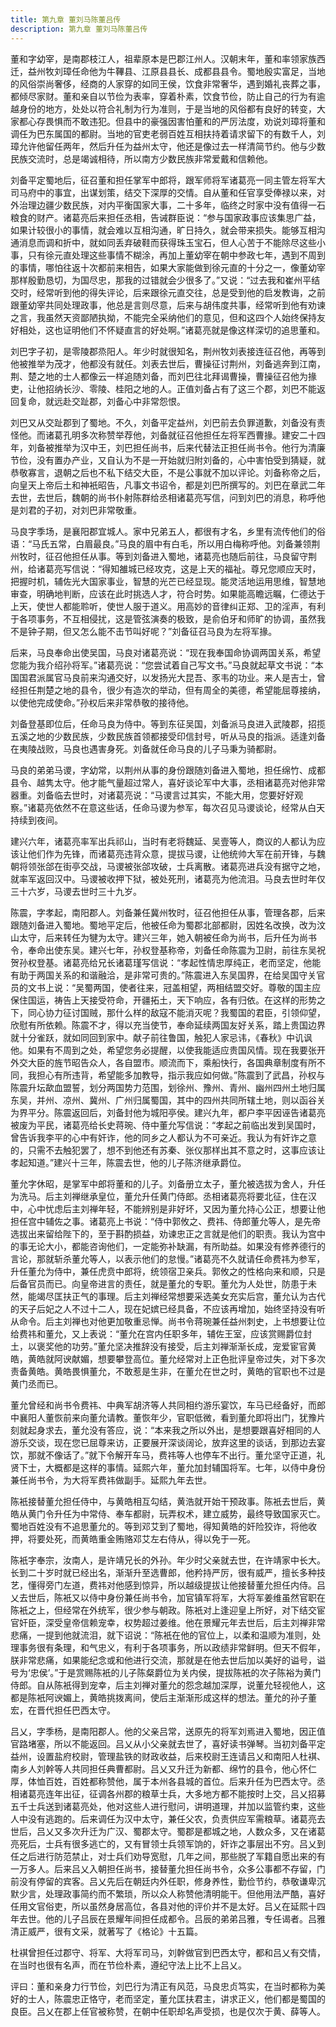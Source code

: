 ```yaml
---
title: 第九章 董刘马陈董吕传
description: 第九章 董刘马陈董吕传
---
```


董和字幼宰，是南郡枝江人，祖辈原本是巴郡江州人。汉朝末年，董和率领家族西迁，益州牧刘璋任命他为牛鞸县、江原县县长、成都县县令。蜀地殷实富足，当地的风俗崇尚奢侈，经商的人家穿的如同王侯，饮食非常奢华，遇到婚礼丧葬之事，都倾尽家财。董和亲自以节俭为表率，穿着朴素，饮食节俭，防止自己的行为有逾越身份的地方，处处以符合礼制为行为准则，于是当地的风俗都有良好的转变，大家都心存畏惧而不敢违犯。但县中的豪强因害怕董和的严厉法度，劝说刘璋将董和调任为巴东属国的都尉。当地的官吏老弱百姓互相扶持着请求留下的有数千人，刘璋允许他留任两年，然后升任为益州太守，他还是像过去一样清简节约。他与少数民族交流时，总是竭诚相待，所以南方少数民族非常爱戴和信赖他。

刘备平定蜀地后，征召董和担任掌军中郎将，跟军师将军诸葛亮一同主管左将军大司马府中的事宜，出谋划策，结交下深厚的交情。自从董和任官享受俸禄以来，对外治理边疆少数民族，对内平衡国家大事，二十多年，临终之时家中没有值得一石粮食的财产。诸葛亮后来担任丞相，告诫群臣说：“参与国家政事应该集思广益，如果计较很小的事情，就会难以互相沟通，旷日持久，就会带来损失。能够互相沟通消息而调和折中，就如同丢弃破鞋而获得珠玉宝石，但人心苦于不能除尽这些小事，只有徐元直处理这些事情不糊涂，再加上董幼宰在朝中参政七年，遇到不周到的事情，哪怕往返十次都前来相告，如果大家能做到徐元直的十分之一，像董幼宰那样殷勤恳切，为国尽忠，那我的过错就会少很多了。”又说：“过去我和崔州平结交时，经常听到他的得失评论，后来跟徐元直交往，总是受到他的启发教诲，之前跟董幼宰共同处理政事，他总是言则尽意，后来与胡伟度共事，经常听到他有劝谏之言，我虽然天资鄙陋执拗，不能完全采纳他们的意见，但和这四个人始终保持友好相处，这也证明他们不怀疑直言的好处啊。”诸葛亮就是像这样深切的追思董和。

刘巴字子初，是零陵郡烝阳人。年少时就很知名，荆州牧刘表接连征召他，再等到他被推举为茂才，他都没有就任。刘表去世后，曹操征讨荆州，刘备逃奔到江南，荆、楚之地的士人都像云一样追随刘备，而刘巴往北拜谒曹操，曹操征召他为掾吏，让他招纳长沙、零陵、桂阳之地的人。正值刘备占有了这三个郡，刘巴不能返回复命，就远赴交趾郡，刘备心中非常怨恨。

刘巴又从交趾郡到了蜀地。不久，刘备平定益州，刘巴前去负罪道歉，刘备没有责怪他。而诸葛孔明多次称赞举荐他，刘备就征召他担任左将军西曹掾。建安二十四年，刘备被推举为汉中王，刘巴担任尚书，后来代替法正担任尚书令。他行为清廉节俭，没有置办产业，又自认为不是一开始就归附刘备的，心中害怕受到猜疑，就恭敬寡言，退朝之后也不私下结交大臣，不是公事就不加以评论。刘备称帝之后，向皇天上帝后土和神衹昭告，凡事文书诏令，都是刘巴所撰写的。刘巴在章武二年去世，去世后，魏朝的尚书仆射陈群给丞相诸葛亮写信，问到刘巴的消息，称呼他是刘君的子初，对刘巴非常敬重。

马良字季场，是襄阳郡宜城人。家中兄弟五人，都很有才名，乡里有流传他们的俗语：“马氏五常，白眉最良。”马良的眉中有白毛，所以用白梅称呼他。刘备兼领荆州牧时，征召他担任从事。等到刘备进入蜀地，诸葛亮也随后前往，马良留守荆州，给诸葛亮写信说：“得知雒城已经攻克，这是上天的福祉。尊兄您顺应天时，把握时机，辅佐光大国家事业，智慧的光芒已经显现。能灵活地运用思维，智慧地审查，明确地判断，应该在此时挑选人才，符合时势。如果能高瞻远瞩，仁德达于上天，使世人都能聆听，使世人服于道义。用高妙的音律纠正郑、卫的淫声，有利于各项事务，不互相侵扰，这是管弦演奏的极致，是俞伯牙和师旷的协调，虽然我不是钟子期，但又怎么能不击节叫好呢？”刘备征召马良为左将军掾。

后来，马良奉命出使吴国，马良对诸葛亮说：“现在我奉国命协调两国关系，希望您能为我介绍孙将军。”诸葛亮说：“您尝试着自己写文书。”马良就起草文书说：“本国国君派属官马良前来沟通交好，以发扬光大昆吾、豕韦的功业。来人是吉士，曾经担任荆楚之地的县令，很少有造次的举动，但有周全的美德，希望能屈尊接纳，以使他完成使命。”孙权后来非常恭敬的接待他。

刘备登基即位后，任命马良为侍中。等到东征吴国，刘备派马良进入武陵郡，招揽五溪之地的少数民族，少数民族首领都接受印信封号，听从马良的指派。适逢刘备在夷陵战败，马良也遇害身死。刘备就任命马良的儿子马秉为骑都尉。

马良的弟弟马谡，字幼常，以荆州从事的身份跟随刘备进入蜀地，担任绵竹、成都县令、越隽太守。他才能气量超过常人，喜好谈论军中大事，丞相诸葛亮对他非常器重。刘备临去世时，对诸葛亮说：“马谡言过其实，不能大用，您要好好观察。”诸葛亮依然不在意这些话，任命马谡为参军，每次召见马谡谈论，经常从白天持续到夜间。

建兴六年，诸葛亮率军出兵祁山，当时有老将魏延、吴壹等人，商议的人都认为应该让他们作为先锋，而诸葛亮违背众意，提拔马谡，让他统帅大军在前开锋，与魏朝将领张郃在街亭交战，马谡被张郃攻破，士兵离散。诸葛亮进兵没有据守之地，就率军返回汉中。马谡被收押下狱，被处死刑，诸葛亮为他流泪。马良去世时年仅三十六岁，马谡去世时三十九岁。

陈震，字孝起，南阳郡人。刘备兼任冀州牧时，征召他担任从事，管理各郡，后来跟随刘备进入蜀地。蜀地平定后，他被任命为蜀郡北部都尉，因姓名改换，改为汶山太守，后来转任为犍为太守。建兴三年，她入朝被任命为尚书，后升任为尚书令，奉命出使东吴。建兴七年，孙权登基称帝，刘备任命陈震为卫尉，前往东吴祝贺孙权登基。诸葛亮给兄长诸葛瑾写信说：“孝起性情忠厚纯正，老而坚定，他能有助于两国关系的和谐融洽，是非常可贵的。”陈震进入东吴国界，在给吴国守关官员的文书上说：“吴蜀两国，使者往来，冠盖相望，两相结盟交好。尊敬的国主应保住国运，祷告上天接受符命，开疆拓土，天下响应，各有归依。在这样的形势之下，同心协力征讨国贼，那什么样的敌寇不能消灭呢？我蜀国的君臣，引领仰望，欣慰有所依赖。陈震不才，得以充当使节，奉命延续两国友好关系，踏上贵国边界就十分雀跃，就如同回到家中。献子前往鲁国，触犯人家忌讳，《春秋》中讥讽他。如果有不周到之处，希望您务必提醒，以使我能适应贵国风情。现在我要张开外交大臣的旌节昭告众人，各自盟市。顺流而下，乘船快行，各国典章制度有所不同，我担心有所违背，希望能多加教导，指示我应如何做。”陈震到了武昌，孙权与陈震升坛歃血盟誓，划分两国势力范围，划徐州、豫州、青州、幽州四州土地归属东吴，并州、凉州、冀州、广州归属蜀国，其中的四州共同所辖土地，则以函谷关为界平分。陈震返回后，刘备封他为城阳亭侯。建兴九年，都户李平因诬告诸葛亮被废为平民，诸葛亮给长史蒋琬、侍中董允写信说：“孝起之前临出发到吴国时，曾告诉我李平的心中有奸诈，他的同乡之人都认为不可亲近。我认为有奸诈之意的，只需不去触犯罢了，想不到他还有苏秦、张仪那样出其不意之时，这事应该让孝起知道。”建兴十三年，陈震去世，他的儿子陈济继承爵位。

董允字休昭，是掌军中郎将董和的儿子。刘备册立太子，董允被选拔为舍人，升任为洗马。后主刘禅继承皇位，董允升任黄门侍郎。丞相诸葛亮将要北征，住在汉中，心中忧虑后主刘禅年轻，不能辨别是非好坏，又因为董允持心公正，想要让他担任宫中辅佐之事。诸葛亮上书说：“侍中郭攸之、费祎、侍郎董允等人，是先帝选拔出来留给陛下的，至于斟酌损益，劝谏忠正之言就是他们的职责。我认为宫中的事无论大小，都能咨询他们，一定能弥补缺漏，有所助益。如果没有修养德行的言论，那就斩杀董允等人，以表示他们的怠慢。”诸葛亮不久就请任命费祎为参军，升任董允为侍中，兼任虎贲中郎将，统领宿卫亲兵。郭攸之的性格向来和顺，只是后备官员而已。向皇帝进言的责任，就是董允的专职。董允为人处世，防患于未然，能竭尽匡扶正气的事理。后主刘禅经常想要采选美女充实后宫，董允认为古代的天子后妃之人不过十二人，现在妃嫔已经具备，不应该再增加，始终坚持没有听从命令。后主刘禅也对他更加敬重忌惮。尚书令蒋琬兼任益州刺史，上书想要让位给费祎和董允，又上表说：“董允在宫内任职多年，辅佐王室，应该赏赐爵位封土，以褒奖他的功劳。”董允坚决推辞没有接受，后主刘禅渐渐长成，宠爱宦官黄皓，黄皓就阿谀献媚，想要攀登高位。董允经常对上正色批评皇帝过失，对下多次责备黄皓。黄皓畏惧董允，不敢惹是生非，在董允在世之时，黄皓的官职也不过是黄门丞而已。

董允曾经和尚书令费祎、中典军胡济等人共同相约游乐宴饮，车马已经备好，而郎中襄阳人董恢前来向董允请教。董恢年少，官职低微，看到董允即将出门，犹豫片刻就起身求去，董允没有答应，说：“本来我之所以外出，是想要跟喜好相同的人游乐交谈，现在您已屈尊来访，正要展开深谈阔论，放弃这里的谈话，到那边去宴饮，那就不像话了。”就下令解开车马，费祎等人也停车不出行。董允坚守正道，礼贤下士，大概都是这样的事情。延熙六年，董允加封辅国将军。七年，以侍中身份兼任尚书令，为大将军费祎做副手。延熙九年去世。

陈衹接替董允担任侍中，与黄皓相互勾结，黄浩就开始干预政事。陈衹去世后，黄皓从黄门令升任为中常侍、奉车都尉，玩弄权术，建立威势，最终导致国家灭亡。蜀地百姓没有不追思董允的。等到邓艾到了蜀地，得知黄皓的奸险狡诈，将他收押，将要处死，而黄皓重金贿赂邓艾左右侍从，得以免于一死。

陈衹字奉宗，汝南人，是许靖兄长的外孙。年少时父亲就去世，在许靖家中长大。长到二十岁时就已经出名，渐渐升至选曹郎，他矜持严厉，很有威严，擅长多种技艺，懂得旁门左道，费祎对他感到惊异，所以越级提拔让他接替董允担任内侍。吕乂去世后，陈衹又以侍中身份兼任尚书令，加官镇军将军，大将军姜维虽然官职在陈衹之上，但经常在外统军，很少参与朝政。陈衹对上逢迎皇上所好，对下结交宦官奸臣，深受皇帝信赖宠幸，权势超过姜维。他在景耀元年去世后，后主刘禅非常悲痛，一提到他就流泪，就下诏说：“陈衹在他的官位上，以柔和温顺为准则，处理事务很有条理，和气忠义，有利于各项事务，所以政绩非常鲜明。但天不假年，朕非常悲痛，如果能纪念或和他进行交流，那就是在他去世后加以美好的谥号，谥号为‘忠侯’。”于是赏赐陈衹的儿子陈粲爵位为关内侯，提拔陈衹的次子陈裕为黄门侍郎。自从陈衹得到宠幸，后主刘禅对董允的怨念越加深厚，说董允轻视他人，这都是陈衹阿谀媚上，黄皓挑拨离间，使后主渐渐形成这样的想法。董允的孙子董宏，在晋代担任巴西太守。

吕乂，字季杨，是南阳郡人。他的父亲吕常，送原先的将军刘焉进入蜀地，因正值官路堵塞，所以不能返回。吕乂从小父亲就去世了，喜好读书弹琴。当初刘备平定益州，设置盐府校尉，管理盐铁的财政收益，后来校尉王连请吕乂和南阳人杜褀、南乡人刘幹等人共同担任典曹都尉。吕乂又升迁为新都、绵竹的县令，他心怀仁厚，体恤百姓，百姓都称赞他，属于本州各县城的首位。后来升任为巴西太守。丞相诸葛亮连年出征，征调各州郡的粮草士兵，大多地方都不能按时上交，吕乂招募五千士兵送到诸葛亮处，他对这些人进行慰问，讲明道理，并加以监管约束，这些人中没有逃跑的。后来调任为汉中太守，兼任父农，负责供应军需粮草。诸葛亮去世后，吕乂又多次升迁为广汉、蜀郡太守。蜀郡是都城之地，人数众多，又在诸葛亮死后，士兵有很多逃亡的，又有冒领士兵领军饷的，奸诈之事层出不穷。吕乂到任之后进行防范禁止，对士兵们劝导宽慰，几年之间，那些脱了军籍自愿出来的有一万多人。后来吕乂入朝担任尚书，接替董允担任尚书令，众多公事都不存留，门前没有停留的宾客。吕乂先后在朝廷内外任职，修身养性，勤俭节约，恭敬谦卑沉默少言，处理政事简约而不繁琐，所以众人称赞他清明能干。但他用法严酷，喜好任用文官俗吏，所以虽然身居高位，各县对他的评价并不是太好。吕乂在延熙十四年去世。他的儿子吕辰在景耀年间担任成都令。吕辰的弟弟吕雅，专任谒者。吕雅清正威严，很有文采，就著写了《格论》十五篇。

杜褀曾担任过郡守、将军、大将军司马，刘幹做官到巴西太守，都和吕乂有交情，在当时也很有名声，而在节俭朴素，遵纪守法上比不上吕乂。

评曰：董和亲身力行节俭，刘巴行为清正有风范，马良忠贞笃实，在当时都称为美好的士人，陈震忠正恪守，老而坚定，董允匡扶君主，讲求正义，他们都是蜀国的良臣。吕乂在郡上任官被称赞，在朝中任职却名声受损，也是仅次于黄、薛等人。